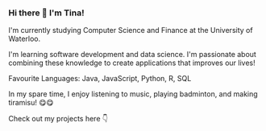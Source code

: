### Hi there 👋 I'm Tina! 

I'm currently studying Computer Science and Finance at the University of Waterloo. 

I'm learning software development and data science. I'm passionate about combining these knowledge to create applications that improves our lives! 

Favourite Languages: Java, JavaScript, Python, R, SQL

In my spare time, I enjoy listening to music, playing badminton, and making tiramisu! :yum::yum:

Check out my projects here :point_down:
